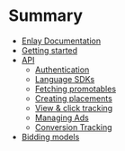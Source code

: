 # Summary

- [Enlay Documentation](./overview.md)
- [Getting started](./getting_started.md)
- [API](./api/api.md)
  - [Authentication](./api/authentication.md)
  - [Language SDKs](./api/sdks.md)
  - [Fetching promotables](./api/promotables.md)
  - [Creating placements](./api/placements.md)
  - [View & click tracking](./api/tracking.md)
  - [Managing Ads]()
  - [Conversion Tracking]()
- [Bidding models](./bidding.md)